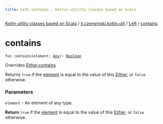 ```yaml
---
title: Left.contains - Kotlin utility classes based on Scala
---
```


[Kotlin utility classes based on Scala](../../index.html) / [it.czerwinski.kotlin.util](../index.html) / [Left](index.html) / [contains](./contains.html)

# contains

`fun contains(element: `[`Any`](https://kotlinlang.org/api/latest/jvm/stdlib/kotlin/-any/index.html)`): `[`Boolean`](https://kotlinlang.org/api/latest/jvm/stdlib/kotlin/-boolean/index.html)

Overrides [Either.contains](../-either/contains.html)

Returns `true` if the [element](../-either/contains.html#it.czerwinski.kotlin.util.Either$contains(kotlin.Any)/element) is equal to the value of this [Either](../-either/index.html), or `false` otherwise.

### Parameters

`element` - An element of any type.

**Return**
`true` if the [element](../-either/contains.html#it.czerwinski.kotlin.util.Either$contains(kotlin.Any)/element) is equal to the value of this [Either](../-either/index.html), or `false` otherwise.

